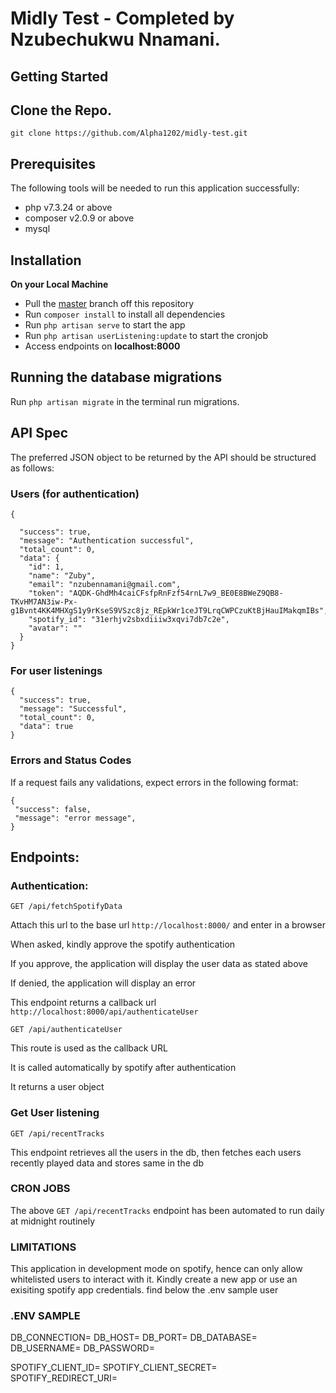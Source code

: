 
Midly Test - Completed by Nzubechukwu Nnamani.
=======


## Getting Started
Clone the Repo.
-------------
`git clone https://github.com/Alpha1202/midly-test.git`

## Prerequisites
The following tools will be needed to run this application successfully:
* php v7.3.24 or above
* composer v2.0.9 or above
* mysql

## Installation
**On your Local Machine**
- Pull the [master]( https://github.com/Alpha1202/midly-test.git) branch off this repository
- Run `composer install` to install all dependencies
- Run `php artisan serve` to start the app
- Run `php artisan userListening:update` to start the cronjob
- Access endpoints on **localhost:8000**
## Running the database migrations
Run `php artisan migrate` in the terminal run migrations.


## API Spec
The preferred JSON object to be returned by the API should be structured as follows:

### Users (for authentication)

```source-json
{
  
  "success": true,
  "message": "Authentication successful",
  "total_count": 0,
  "data": {
    "id": 1,
    "name": "Zuby",
    "email": "nzubennamani@gmail.com",
    "token": "AQDK-GhdMh4caiCFsfpRnFzf54rnL7w9_BE0E8BWeZ9QB8-TKvHM7AN3iw-Px-g1Bvnt4KK4MHXgS1y9rKseS9VSzc8jz_REpkWr1ceJT9LrqCWPCzuKtBjHauIMakqmIBs",
    "spotify_id": "31erhjv2sbxdiiiw3xqvi7db7c2e",
    "avatar": ""
  }
}
```
### For user listenings
```source-json
{
  "success": true,
  "message": "Successful",
  "total_count": 0,
  "data": true
}
```
### Errors and Status Codes
If a request fails any validations, expect errors in the following format:

```source-json
{
 "success": false,
 "message": "error message",
}
```

Endpoints:
----------

### Authentication:

`GET /api/fetchSpotifyData`

Attach this url to the base url `http://localhost:8000/` and enter in a browser

When asked, kindly approve the spotify authentication

If you approve, the application will display the user data as stated above

If denied, the application will display an error

This endpoint returns a callback url `http://localhost:8000/api/authenticateUser`


`GET /api/authenticateUser`

This route is used as the callback URL

It is called automatically by spotify after authentication

It returns a user object

### Get User listening

`GET /api/recentTracks`

This endpoint retrieves all the users in the db, then fetches each users recently played data and stores same in the db



### CRON JOBS

The above `GET /api/recentTracks` endpoint has been automated to run daily at midnight routinely


### LIMITATIONS

This application in development mode on spotify, hence can only allow whitelisted users to interact with it. Kindly create a new app or use an exisiting spotify app credentials. find below the .env sample user


### .ENV SAMPLE
DB_CONNECTION=
DB_HOST=
DB_PORT=
DB_DATABASE=
DB_USERNAME=
DB_PASSWORD=

SPOTIFY_CLIENT_ID=
SPOTIFY_CLIENT_SECRET=
SPOTIFY_REDIRECT_URI=